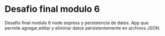 # Desafio final modulo 6
Desafio final modulo 6 node express y persistencia de datos.
App que permite agregar,editar y eliminar datos persistentemente en archivos JSON.
